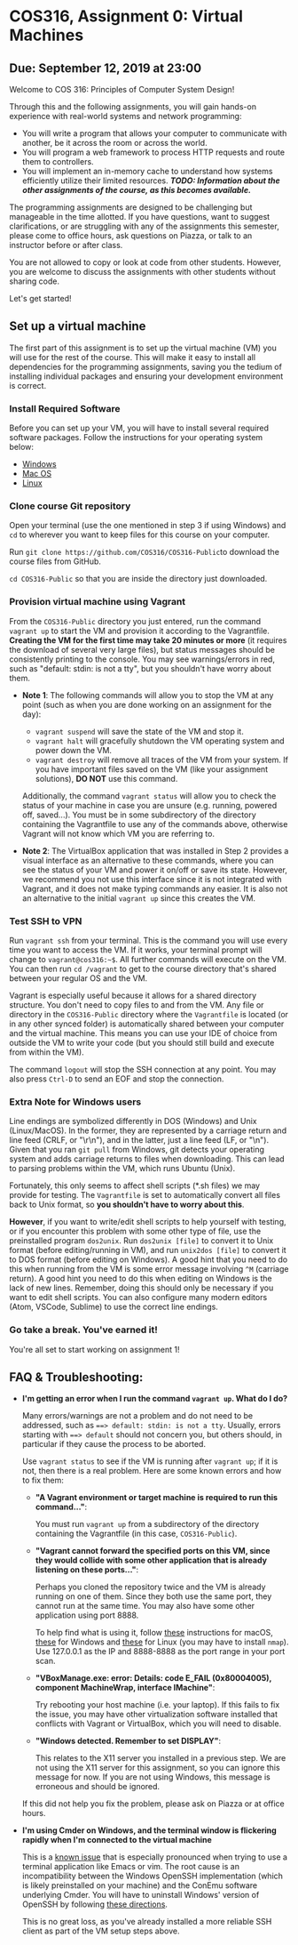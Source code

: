 # COS316, Assignment 0: Virtual Machines

## Due: September 12, 2019 at 23:00

Welcome to COS 316: Principles of Computer System Design!

Through this and the following  assignments, you will gain hands-on experience
with real-world systems and network programming:

* You will write a program that allows your computer to communicate with another,
  be it across the room or across the world.
* You will program a web framework to process HTTP requests and route them to
  controllers.
* You will implement an in-memory cache to understand how systems efficiently
  utilize their limited resources.
***TODO: Information about the other assignments of the course, as this becomes available.***

The programming assignments are designed to be challenging but manageable in the
time allotted.
If you have questions, want to suggest clarifications, or are struggling with
any of the assignments this semester, please come to office hours,
ask questions on Piazza, or talk to an instructor before or after class.

You are not allowed to copy or look at code from other students. However, you are
welcome to discuss the assignments with other students without sharing code.

Let's get started!

## Set up a virtual machine

The first part of this assignment is to set up the virtual machine (VM) you will
use for the rest of the course. This will make it easy to install all dependencies
for the programming assignments, saving you the tedium of installing individual
packages and ensuring your development environment is correct.

### Install Required Software

Before you can set up your VM, you will have to install several required software
packages. Follow the instructions for your operating system below:

* [Windows](WINDOWS.md)
* [Mac OS](MAC.md)
* [Linux](LINUX.md)

### Clone course Git repository

Open your terminal (use the one mentioned in step 3 if using Windows) and `cd`
to wherever you want to keep files for this course on your computer.

Run `git clone https://github.com/COS316/COS316-Public`to download
the course files from GitHub.

`cd COS316-Public` so that you are inside the directory just downloaded.

### Provision virtual machine using Vagrant

From the `COS316-Public` directory you just entered, run the command  `vagrant up`
to start the VM and  provision it according to the Vagrantfile.
**Creating the VM for the first time may take 20 minutes or more**
(it requires the download of several very large files),
but status messages should be consistently printing to the console.
You may see warnings/errors in red, such as "default: stdin: is not a tty", but
you shouldn't have worry about them.

* **Note 1**: The following commands will allow you to stop the VM at any point
  (such as when you are done working on an assignment for the day):

  * `vagrant suspend` will save the state of the VM and stop it.
  * `vagrant halt` will gracefully shutdown the VM operating system and power
    down the VM.
  * `vagrant destroy` will remove all traces of the VM from your system.
    If you have important files saved on the VM (like your assignment solutions),
    **DO NOT** use this command.

  Additionally, the command `vagrant status` will allow you to check the status
  of your machine in case you are unsure (e.g. running, powered off, saved...).
  You must be in some subdirectory of the directory containing the Vagrantfile to
  use any of the commands above, otherwise Vagrant will not know which VM you are
  referring to.

* **Note 2**: The VirtualBox application that was installed in Step 2 provides a
  visual interface as an alternative to these commands, where you can see the
  status of your VM and power it on/off or save its state.
  However, we recommend you not use this interface since it is not integrated with
  Vagrant, and it does not make typing commands any easier.
  It is also not an alternative to the initial `vagrant up` since this creates the VM.

### Test SSH to VPN

Run `vagrant ssh` from your terminal.
This is the command you will use every time you want to access the VM.
If it works, your terminal prompt will change to `vagrant@cos316:~$`.
All further commands will execute on the VM.
You can then run `cd /vagrant` to get to the course directory that's shared
between your regular OS and the VM.

Vagrant is especially useful because it allows for a shared directory structure.
You don't need to copy files to and from the VM.
Any file or directory in the `COS316-Public` directory where the `Vagrantfile` is
located (or in any other synced folder) is automatically shared between your
computer and the virtual machine.
This means you can use your IDE of choice from outside the VM to write your code
(but you should still build and execute from within the VM).

The command `logout` will stop the SSH connection at any point.
You may also press `Ctrl-D` to send an EOF and stop the connection.

### Extra Note for Windows users

Line endings are symbolized differently in DOS (Windows) and Unix (Linux/MacOS).
In the former, they are represented by a carriage return and line feed
(CRLF, or "\r\n"), and in the latter, just a line feed (LF, or "\n").
Given that you ran `git pull` from Windows, git detects your operating system and
adds carriage returns to files when downloading. This can lead to parsing problems
within the VM, which runs Ubuntu (Unix).

Fortunately, this only seems to affect shell scripts (\*.sh files) we may provide
for testing. The `Vagrantfile` is set to automatically convert all files back to
Unix format, so **you shouldn't have to worry about this**.

**However**, if you want to write/edit shell scripts to help yourself with testing,
or if you encounter this problem with some other type of file, use the preinstalled
program `dos2unix`.
Run `dos2unix [file]` to convert it to Unix format (before editing/running in VM),
and run `unix2dos [file]` to convert it to DOS format (before editing on Windows).
A good hint that you need to do this when running from the VM is some error message
involving `^M` (carriage return).
A good hint you need to do this when editing on Windows is the lack of new lines.
Remember, doing this should only be necessary if you want to edit shell scripts.
You can also configure many modern editors (Atom, VSCode, Sublime) to use the correct
line endings.

### Go take a break. You've earned it!

You're all set to start working on assignment 1!

## FAQ & Troubleshooting:

* **I'm getting an error when I run the command `vagrant up`. What do I do?**

  Many errors/warnings are not a problem and do not need to be addressed, such as
  `==> default: stdin: is not a tty`.
  Usually, errors starting with `==> default` should not concern you,
  but others should, in particular if they cause the process to be aborted.

  Use `vagrant status` to see if the VM is running after `vagrant up`;
  if it is not, then there is a real problem. Here are some known errors and how
  to fix them:

    * **"A Vagrant environment or target machine is required to run this command..."**:

      You must run `vagrant up` from a subdirectory of the directory containing
      the Vagrantfile (in this case, `COS316-Public`).

    * **"Vagrant cannot forward the specified ports on this VM, since they would
      collide with some other application that is already listening on these ports..."**:

      Perhaps you cloned the repository twice and the VM is already running on
      one of them. Since they both use the same port, they cannot run at the same
      time. You may also have some other application using port 8888.

      To help find what is using it, follow
      [these](http://osxdaily.com/2014/05/20/port-scanner-mac-network-utility/) instructions for macOS,
      [these](https://techtalk.gfi.com/scan-open-ports-in-windows-a-quick-guide/) for Windows and
      [these](https://wiki.archlinux.org/index.php/Nmap#Port_scan) for Linux (you may have to install `nmap`).
      Use 127.0.0.1 as the IP and 8888-8888 as the port range in your port scan.

    * **"VBoxManage.exe: error: Details: code E_FAIL (0x80004005), component
    MachineWrap, interface IMachine"**:

      Try rebooting your host machine (i.e. your laptop). If this fails to fix the
      issue, you may have other virtualization software installed that conflicts
      with Vagrant or VirtualBox, which you will need to disable.

    * **"Windows detected. Remember to set DISPLAY"**:

      This relates to the X11 server you installed in a previous step.
      We are not using the X11 server for this assignment, so you can ignore this
      message for now. If you are not using Windows, this message is erroneous
      and should be ignored.

  If this did not help you fix the problem, please ask on Piazza or at office hours.

* **I'm using Cmder on Windows, and the terminal window is flickering rapidly when
  I'm connected to the virtual machine**

  This is a [known issue](https://github.com/Maximus5/ConEmu/issues/1625) that
  is especially pronounced when trying to use a terminal application like Emacs or vim.
  The root cause is an incompatibility between the Windows OpenSSH implementation
  (which is likely preinstalled on your machine) and the ConEmu software underlying
  Cmder. You will have to uninstall Windows' version of OpenSSH by following
  [these directions](https://github.com/Maximus5/ConEmu/issues/1625#issuecomment-413459750).

  This is no great loss, as you've already installed a more reliable SSH client
  as part of the VM setup steps above.
